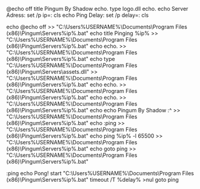 @echo off
title Pingum By Shadow
echo.
type logo.dll
echo.
echo Server Adress:
set /p ip=:
cls
echo Ping Delay:
set /p delay=:
cls


echo @echo off >> "C:\Users\%USERNAME%\Documents\Program Files (x86)\Pingum\Servers\%ip%.bat"
echo title Pinging %ip% >> "C:\Users\%USERNAME%\Documents\Program Files (x86)\Pingum\Servers\%ip%.bat"
echo echo. >> "C:\Users\%USERNAME%\Documents\Program Files (x86)\Pingum\Servers\%ip%.bat"
echo type "C:\Users\%USERNAME%\Documents\Program Files (x86)\Pingum\Servers\assets.dll" >> "C:\Users\%USERNAME%\Documents\Program Files (x86)\Pingum\Servers\%ip%.bat"
echo echo. >> "C:\Users\%USERNAME%\Documents\Program Files (x86)\Pingum\Servers\%ip%.bat"
echo echo. >> "C:\Users\%USERNAME%\Documents\Program Files (x86)\Pingum\Servers\%ip%.bat"
echo echo Pingum By Shadow :^ >> "C:\Users\%USERNAME%\Documents\Program Files (x86)\Pingum\Servers\%ip%.bat"
echo :ping >> "C:\Users\%USERNAME%\Documents\Program Files (x86)\Pingum\Servers\%ip%.bat"
echo ping %ip% -l 65500 >> "C:\Users\%USERNAME%\Documents\Program Files (x86)\Pingum\Servers\%ip%.bat"
echo goto ping >> "C:\Users\%USERNAME%\Documents\Program Files (x86)\Pingum\Servers\%ip%.bat"


:ping
echo Pong!
start "C:\Users\%USERNAME%\Documents\Program Files (x86)\Pingum\Servers\%ip%.bat"
timeout /T %delay% >nul
goto ping
